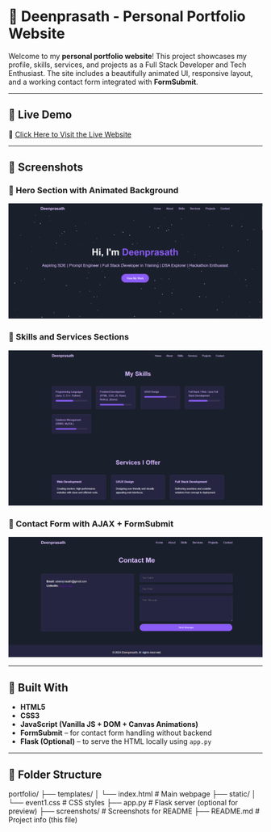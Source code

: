 # 🌟 Deenprasath - Personal Portfolio Website

Welcome to my **personal portfolio website**! This project showcases my profile, skills, services, and projects as a Full Stack Developer and Tech Enthusiast. The site includes a beautifully animated UI, responsive layout, and a working contact form integrated with **FormSubmit**.

---

## 🚀 Live Demo

🔗 [Click Here to Visit the Live Website](https://deenprasath.github.io/Portfolio-webpage/)

---

## 📸 Screenshots

### 🔹 Hero Section with Animated Background

![Hero Screenshot](portfolio.png)

### 🔹 Skills and Services Sections

![Skills Screenshot](portfolio1.png)

### 🔹 Contact Form with AJAX + FormSubmit

![Contact Screenshot](portfolio2.png)


---

## 🧰 Built With

- **HTML5**
- **CSS3**
- **JavaScript (Vanilla JS + DOM + Canvas Animations)**
- **FormSubmit** – for contact form handling without backend
- **Flask (Optional)** – to serve the HTML locally using `app.py`

---

## 📁 Folder Structure


portfolio/
├── templates/
│ └── index.html # Main webpage
├── static/
│ └── event1.css # CSS styles
├── app.py # Flask server (optional for preview)
├── screenshots/ # Screenshots for README
├── README.md # Project info (this file)


